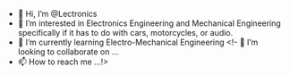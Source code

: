 - 👋 Hi, I’m @Lectronics
- 👀 I’m interested in Electronics Engineering and Mechanical Engineering specifically if it has to do with cars, motorcycles, or audio.
- 🌱 I’m currently learning Electro-Mechanical Engineering
<!- 💞️ I’m looking to collaborate on ...
- 📫 How to reach me ...!>

<!---
Lectronics/Lectronics is a ✨ special ✨ repository because its `README.md` (this file) appears on your GitHub profile.
You can click the Preview link to take a look at your changes.
--->
